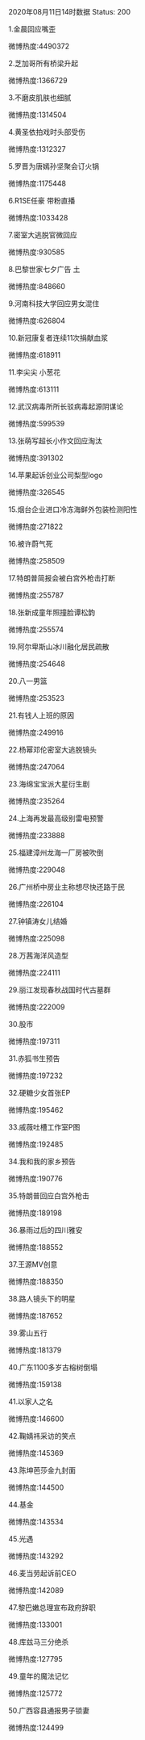 2020年08月11日14时数据
Status: 200

1.金晨回应嘴歪

微博热度:4490372

2.芝加哥所有桥梁升起

微博热度:1366729

3.不磨皮肌肤也细腻

微博热度:1314504

4.黄圣依拍戏时头部受伤

微博热度:1312327

5.罗晋为唐嫣孙坚聚会订火锅

微博热度:1175448

6.R1SE任豪 带粉直播

微博热度:1033428

7.密室大逃脱官微回应

微博热度:930585

8.巴黎世家七夕广告 土

微博热度:848660

9.河南科技大学回应男女混住

微博热度:626804

10.新冠康复者连续11次捐献血浆

微博热度:618911

11.李尖尖 小葱花

微博热度:613111

12.武汉病毒所所长驳病毒起源阴谋论

微博热度:599539

13.张萌写超长小作文回应淘汰

微博热度:391302

14.苹果起诉创业公司梨型logo

微博热度:326545

15.烟台企业进口冷冻海鲜外包装检测阳性

微博热度:271822

16.被许蔚气死

微博热度:258509

17.特朗普简报会被白宫外枪击打断

微博热度:255787

18.张新成童年照撞脸谭松韵

微博热度:255574

19.阿尔卑斯山冰川融化居民疏散

微博热度:254648

20.八一男篮

微博热度:253523

21.有钱人上班的原因

微博热度:249916

22.杨幂邓伦密室大逃脱镜头

微博热度:247064

23.海绵宝宝派大星衍生剧

微博热度:235264

24.上海再发最高级别雷电预警

微博热度:233888

25.福建漳州龙海一厂房被吹倒

微博热度:229048

26.广州桥中房业主称想尽快还路于民

微博热度:226104

27.钟镇涛女儿结婚

微博热度:225098

28.万茜海洋风造型

微博热度:224111

29.丽江发现春秋战国时代古墓群

微博热度:222009

30.股市

微博热度:197311

31.赤狐书生预告

微博热度:197232

32.硬糖少女首张EP

微博热度:195462

33.戚薇吐槽工作室P图

微博热度:192485

34.我和我的家乡预告

微博热度:190776

35.特朗普回应白宫外枪击

微博热度:189198

36.暴雨过后的四川雅安

微博热度:188552

37.王源MV创意

微博热度:188350

38.路人镜头下的明星

微博热度:187652

39.雾山五行

微博热度:181379

40.广东1100多岁古榕树倒塌

微博热度:159138

41.以家人之名

微博热度:146600

42.鞠婧祎采访的笑点

微博热度:145369

43.陈坤芭莎金九封面

微博热度:144500

44.基金

微博热度:143534

45.光遇

微博热度:143292

46.麦当劳起诉前CEO

微博热度:142089

47.黎巴嫩总理宣布政府辞职

微博热度:133001

48.库兹马三分绝杀

微博热度:127795

49.童年的魔法记忆

微博热度:125772

50.广西容县通报男子锁妻

微博热度:124499

